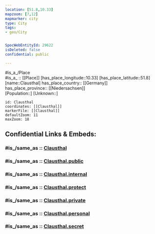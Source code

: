 ```yaml
---
location: [51.8,10.33] 
mapzoom: [7,12] 
mapmarker: city 
type: City
tags:
- geo/City


SpocWebEntityId: 29622
isDeleted: false
confidential: public

---
```

#is_a_/Place  
#is_a_ :: [[Place]] 
[has_place_longitude::10.33] 
[has_place_latitude::51.8] 
[name::Clausthal] 
has_place_country:: [[Germany]]  
has_place_province:: [[Niedersachsen]]  
[Population::] 
[Unknown::] 


```leaflet
id: Clausthal
coordinates: [[Clausthal]] 
markerFile: [[Clausthal]] 
defaultZoom: 11 
maxZoom: 18
```


## Confidential Links & Embeds: 

### #is_/same_as :: [Clausthal](/_Standards/Earth/Continent/Europe/Europe~Central/Germany/Germany~West/Niedersachsen/counties~Niedersachsen/Goslar/cities~Goslar/Clausthal-Zellerfeld/boroughs~Clausthal-Z/Clausthal-Zellerfeld-borough/Clausthal.md) 

### #is_/same_as :: [Clausthal.public](/_public/Earth/Continent/Europe/Europe~Central/Germany/Germany~West/Niedersachsen/counties~Niedersachsen/Goslar/cities~Goslar/Clausthal-Zellerfeld/boroughs~Clausthal-Z/Clausthal-Zellerfeld-borough/Clausthal.public.md) 

### #is_/same_as :: [Clausthal.internal](/_internal/Earth/Continent/Europe/Europe~Central/Germany/Germany~West/Niedersachsen/counties~Niedersachsen/Goslar/cities~Goslar/Clausthal-Zellerfeld/boroughs~Clausthal-Z/Clausthal-Zellerfeld-borough/Clausthal.internal.md) 

### #is_/same_as :: [Clausthal.protect](/_protect/Earth/Continent/Europe/Europe~Central/Germany/Germany~West/Niedersachsen/counties~Niedersachsen/Goslar/cities~Goslar/Clausthal-Zellerfeld/boroughs~Clausthal-Z/Clausthal-Zellerfeld-borough/Clausthal.protect.md) 

### #is_/same_as :: [Clausthal.private](/_private/Earth/Continent/Europe/Europe~Central/Germany/Germany~West/Niedersachsen/counties~Niedersachsen/Goslar/cities~Goslar/Clausthal-Zellerfeld/boroughs~Clausthal-Z/Clausthal-Zellerfeld-borough/Clausthal.private.md) 

### #is_/same_as :: [Clausthal.personal](/_personal/Earth/Continent/Europe/Europe~Central/Germany/Germany~West/Niedersachsen/counties~Niedersachsen/Goslar/cities~Goslar/Clausthal-Zellerfeld/boroughs~Clausthal-Z/Clausthal-Zellerfeld-borough/Clausthal.personal.md) 

### #is_/same_as :: [Clausthal.secret](/_secret/Earth/Continent/Europe/Europe~Central/Germany/Germany~West/Niedersachsen/counties~Niedersachsen/Goslar/cities~Goslar/Clausthal-Zellerfeld/boroughs~Clausthal-Z/Clausthal-Zellerfeld-borough/Clausthal.secret.md)

